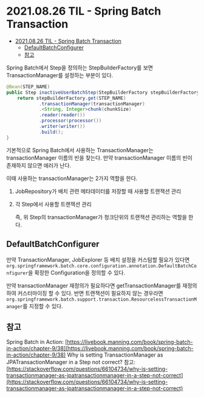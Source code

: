 # 2021.08.26 TIL - Spring Batch Transaction

- [2021.08.26 TIL - Spring Batch Transaction](#20210826-til---spring-batch-transaction)
  - [DefaultBatchConfigurer](#defaultbatchconfigurer)
  - [참고](#참고)

Spring Batch에서 Step을 정의하는 StepBuilderFactory를 보면 TransactionManager를 설정하는 부분이 있다.

```java
@Bean(STEP_NAME)
public Step inactiveUserBatchStep(StepBuilderFactory stepBuilderFactory) {
    return stepBuilderFactory.get(STEP_NAME)
            .transactionManager(transactionManager)
            .<String, Integer>chunk(chunkSize)
            .reader(reader())
            .processor(processor())
            .writer(writer())
            .build();
}
```

기본적으로 Spring Batch에서 사용하는 TransactionManager는 transactionManager 이름의 빈을 찾는다. 만약 transactionManager 이름의 빈이 존재하지 않으면 에러가 난다.

이때 사용하는 transactionManager는 2가지 역할을 한다.

1. JobRepository가 배치 관련 메타데이터를 저장할 때 사용할 트랜잭션 관리
2. 각 Step에서 사용할 트랜잭션 관리

    즉, 위 Step의 transactionManager가 청크단위의 트랜잭션 관리하는 역할을 한다.

## DefaultBatchConfigurer

만약 TransactionManager, JobExplorer 등 배치 설정을 커스텀할 필요가 있다면 `org.springframework.batch.core.configuration.annotation.DefaultBatchConfigurer`을 확장한 Configuration을 정의할 수 있다.

만약 transactionManager 재정의가 필요하다면 getTransactionManager를 재정의하여 커스터마이징 할 수 있다. 반면 트랜잭션이 필요하지 않는 경우라면 `org.springframework.batch.support.transaction.ResourcelessTransactionManager`를 지정할 수 있다.

## 참고

Spring Batch in Action: [https://livebook.manning.com/book/spring-batch-in-action/chapter-9/38](https://livebook.manning.com/book/spring-batch-in-action/chapter-9/38)
Why is setting TransactionManager as JPATransactionManager in a Step not correct? 참고: [https://stackoverflow.com/questions/66104734/why-is-setting-transactionmanager-as-jpatransactionmanager-in-a-step-not-correct](https://stackoverflow.com/questions/66104734/why-is-setting-transactionmanager-as-jpatransactionmanager-in-a-step-not-correct)